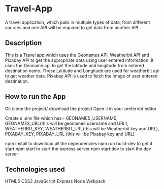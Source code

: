 # Travel-App
A travel application, which pulls in multiple types of data, from different sources and one API will be required to get data from another API.

Description
------------------------------------------------------------
This is a Travel app which uses the Geonames API, Weatherbit API and Pixabay API to get the appropriate data using user entered information. It uses the Geoname api to get the latitude and longitude from entered destination name. Those Latitude and Longitude are used for weatherbit api to get weather data. Pixabay API is used to fetch the image of user entered destination.

How to run the App
-----------------------------------------------------------
Git clone the project/ download the project
Open it in your preferred editor

Create a .env file which has:-
GEONAMES_USERNAME, GEONAMES_URL(this will be geonames username and URL), WEATHERBIT_KEY, WEATHERBIT_URL(this will be Weatherbit key and URL), PIXABAY_KEY, PIXABAY_URL (this will be Pixabay key and URL) 

npm install to download all the dependencies
npm run build-dev to get it start
npm start to start the express server
npm start:dev to start the dev server

Technologies used
----------------------------------------------------------------
HTML5
CSS3
JavaScript
Express
Node
Webpack
